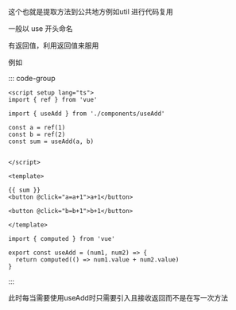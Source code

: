 这个也就是提取方法到公共地方例如util 进行代码复用

一般以 use 开头命名

有返回值，利用返回值来服用

例如

::: code-group

```vue[App]
<script setup lang="ts">
import { ref } from 'vue'

import { useAdd } from './components/useAdd'

const a = ref(1)
const b = ref(2)
const sum = useAdd(a, b)


</script>

<template>

{{ sum }}
<button @click="a=a+1">a+1</button>

<button @click="b=b+1">b+1</button>

</template>
```

```js[useAdd.js]
import { computed } from 'vue'

export const useAdd = (num1, num2) => {
  return computed(() => num1.value + num2.value)
}
```









:::

此时每当需要使用useAdd时只需要引入且接收返回而不是在写一次方法